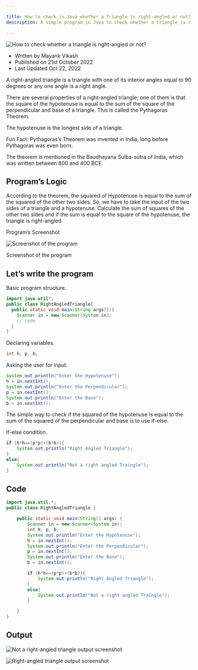 ```yaml
---

title: How to check in Java whether a Triangle is right-angled or not?
description: A simple program in Java to check whether a triangle is right-angled or not.

---
```


![How to check whether a triangle is right-angled or not?](https://mayankvikash.in/posts/How-to-check-in-Java-whether-a-Triangle-is-right-angled-or-not/Right-angled-triangle-in-java-cover-photo.webp)


- Written by Mayank Vikash
- Published on 21st October 2022
- Last Updated Oct 22, 2022

A right-angled triangle is a triangle with one of its interior angles equal to 90 degrees or any one angle is a right angle.

There are several properties of a right-angled triangle; one of them is that the square of the hypotenuse is equal to the sum of the square of the perpendicular and base of a triangle. This is called the Pythagoras Theorem.

The hypotenuse is the longest side of a triangle.

Fun Fact: Pythagoras’s Theorem was invented in India, long before Pythagoras was even born.

The theorem is mentioned in the Baudhayana Sulba-sutra of India, which was written between 800 and 400 BCE.

## Program’s Logic

According to the theorem, the squared of Hypotenuse is equal to the sum of the squared of the other two sides. So, we have to take the input of the two sides of a triangle and a hypotenuse. Calculate the sum of squares of the other two sides and if the sum is equal to the square of the hypotenuse, the triangle is right-angled.

Program’s Screenshot

![Screenshot of the program](https://mayankvikash.in/posts/How-to-check-in-Java-whether-a-Triangle-is-right-angled-or-not/right-angled-triangle-program-screenshot.webp)

Screenshot of the program

## Let’s write the program

Basic program structure.

```java
import java.util*;
public class RightAngledTriangle{
  public static void main(String args[]){
    Scanner in = new Scanner(System.in);
    // code
  }
}

```

Declaring variables.

```java
int h, p, b;

```

Asking the user for input.

```java
System.out.println("Enter the Hypotenuse");
h = in.nextInt();
System.out.println("Enter the Perpendicular");
p = in.nextInt();
System.out.println("Enter the Base");
b = in.nextInt();

```

The simple way to check if the squared of the hypotenuse is equal to the sum of the squared of the perpendicular and base is to use if-else.

If-else condition.

```java
if (h*h==(p*p)+(b*b)){
    System.out.println("Right Angled Triangle");
}
else{
    System.out.println("Not a right angled Traingle");
}

```

## Code

```java
import java.util.*;
public class RightAngledTriangle {

    public static void main(String[] args) {
        Scanner in = new Scanner(System.in);
        int h, p, b;
        System.out.println("Enter the Hypotenuse");
        h = in.nextInt();
        System.out.println("Enter the Perpendicular");
        p = in.nextInt();
        System.out.println("Enter the Base");
        b = in.nextInt();

        if (h*h==(p*p)+(b*b)){
            System.out.println("Right Angled Triangle");
        }
        else{
            System.out.println("Not a right angled Traingle");
        }

    }
}

```

## Output

![Not a right-angled triangle output screenshot](https://mayankvikash.in/posts/How-to-check-in-Java-whether-a-Triangle-is-right-angled-or-not/right-angled-triangle-output-not-a-right-angled-triangle-screenshot.webp)

![Right-angled triangle output screenshot](https://mayankvikash.in/posts/How-to-check-in-Java-whether-a-Triangle-is-right-angled-or-not/Right-Angled-Triangle-command-line-output-screenshot.webp)
